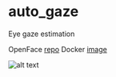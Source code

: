 # auto_gaze
Eye gaze estimation

OpenFace [repo](https://github.com/TadasBaltrusaitis/OpenFace)
Docker [image](https://hub.docker.com/r/benbuleong/openface-cambridge/)

![alt text](auto_gaze/sample_img.tiff)
